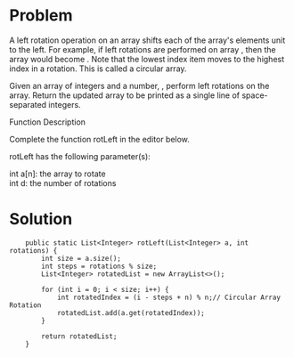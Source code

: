 # Problem

A left rotation operation on an array shifts each of the array's elements unit to the left. For example, if left rotations are performed on array , then the array would become . Note that the lowest index item moves to the highest index in a rotation. This is called a circular array.

Given an array of integers and a number, , perform left rotations on the array. Return the updated array to be printed as a single line of space-separated integers.

Function Description

Complete the function rotLeft in the editor below.

rotLeft has the following parameter(s):

int a[n]: the array to rotate  
int d: the number of rotations

# Solution

```
    public static List<Integer> rotLeft(List<Integer> a, int rotations) {
        int size = a.size();
        int steps = rotations % size;
        List<Integer> rotatedList = new ArrayList<>();
        
        for (int i = 0; i < size; i++) {
            int rotatedIndex = (i - steps + n) % n;// Circular Array Rotation
            rotatedList.add(a.get(rotatedIndex));
        }

        return rotatedList;
    }
```
